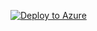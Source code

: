 [![Deploy to Azure](http://azuredeploy.net/deploybutton.png)](https://portal.azure.com/#create/Microsoft.Template/uri/https%3A%2F%2Fraw.githubusercontent.com%2FChenTanyi%2Fazure-deploy%2Fmaster%2Fazuredeploy.json)